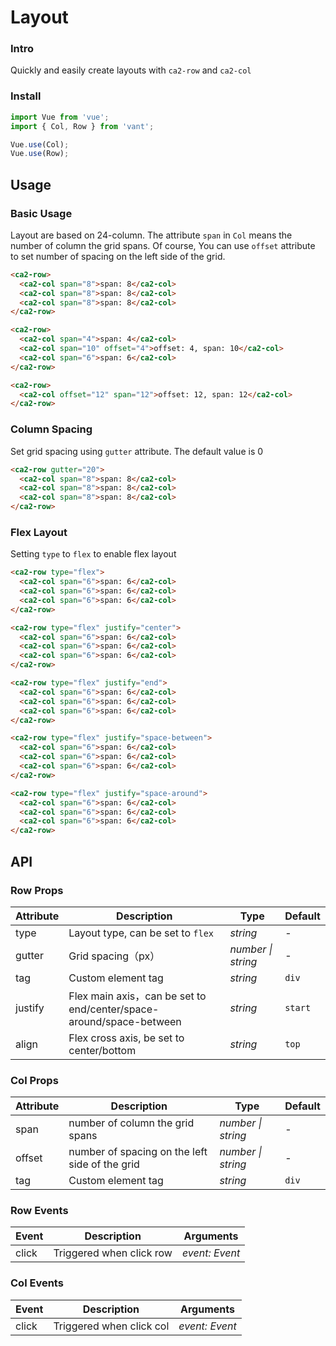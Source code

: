 # Layout

### Intro

Quickly and easily create layouts with `ca2-row` and `ca2-col`

### Install

```js
import Vue from 'vue';
import { Col, Row } from 'vant';

Vue.use(Col);
Vue.use(Row);
```

## Usage

### Basic Usage

Layout are based on 24-column. The attribute `span` in `Col` means the number of column the grid spans. Of course, You can use `offset` attribute to set number of spacing on the left side of the grid.

```html
<ca2-row>
  <ca2-col span="8">span: 8</ca2-col>
  <ca2-col span="8">span: 8</ca2-col>
  <ca2-col span="8">span: 8</ca2-col>
</ca2-row>

<ca2-row>
  <ca2-col span="4">span: 4</ca2-col>
  <ca2-col span="10" offset="4">offset: 4, span: 10</ca2-col>
  <ca2-col span="6">span: 6</ca2-col>
</ca2-row>

<ca2-row>
  <ca2-col offset="12" span="12">offset: 12, span: 12</ca2-col>
</ca2-row>
```


### Column Spacing

Set grid spacing using `gutter` attribute. The default value is 0


```html
<ca2-row gutter="20">
  <ca2-col span="8">span: 8</ca2-col>
  <ca2-col span="8">span: 8</ca2-col>
  <ca2-col span="8">span: 8</ca2-col>
</ca2-row>
```

### Flex Layout

Setting `type` to `flex` to enable flex layout

```html
<ca2-row type="flex">
  <ca2-col span="6">span: 6</ca2-col>
  <ca2-col span="6">span: 6</ca2-col>
  <ca2-col span="6">span: 6</ca2-col>
</ca2-row>

<ca2-row type="flex" justify="center">
  <ca2-col span="6">span: 6</ca2-col>
  <ca2-col span="6">span: 6</ca2-col>
  <ca2-col span="6">span: 6</ca2-col>
</ca2-row>

<ca2-row type="flex" justify="end">
  <ca2-col span="6">span: 6</ca2-col>
  <ca2-col span="6">span: 6</ca2-col>
  <ca2-col span="6">span: 6</ca2-col>
</ca2-row>

<ca2-row type="flex" justify="space-between">
  <ca2-col span="6">span: 6</ca2-col>
  <ca2-col span="6">span: 6</ca2-col>
  <ca2-col span="6">span: 6</ca2-col>
</ca2-row>

<ca2-row type="flex" justify="space-around">
  <ca2-col span="6">span: 6</ca2-col>
  <ca2-col span="6">span: 6</ca2-col>
  <ca2-col span="6">span: 6</ca2-col>
</ca2-row>
```

## API

### Row Props

| Attribute | Description | Type | Default |
|------|------|------|------|
| type | Layout type, can be set to `flex` | *string* | - |
| gutter | Grid spacing（px） | *number \| string* | - |
| tag | Custom element tag | *string* | `div` |
| justify | Flex main axis，can be set to  end/center/space-around/space-between | *string* | `start` |
| align | Flex cross axis, be set to  center/bottom | *string* | `top` |

### Col Props

| Attribute | Description | Type | Default |
|------|------|------|------|
| span | number of column the grid spans | *number \| string* | - |
| offset | number of spacing on the left side of the grid | *number \| string* | - |
| tag | Custom element tag | *string* | `div` |

### Row Events

| Event | Description | Arguments |
|------|------|------|
| click | Triggered when click row | *event: Event* |

### Col Events

| Event | Description | Arguments |
|------|------|------|
| click | Triggered when click col | *event: Event* |

